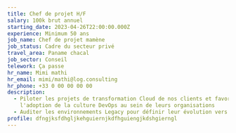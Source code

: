 ```yaml
---
title: Chef de projet H/F
salary: 100k brut annuel
starting_date: 2023-04-26T22:00:00.000Z
experience: Minimum 50 ans
job_name: Chef de projet mamène
job_status: Cadre du secteur privé
travel_area: Paname chacal
job_sector: Conseil
telework: Ça passe
hr_name: Mimi mathi
hr_email: mimi/mathi@log.consulting
hr_phone: +33 0 00 00 00 00
description:
  - Piloter les projets de transformation Cloud de nos clients et favoriser
    l'adoption de la culture DevOps au sein de leurs organisations
  - Auditer les environnements Legacy pour définir leur évolution vers le Cloud
profile: dfngjksfdhgljkehguiernjkdfhguiengjkdshgierngl
---
```

